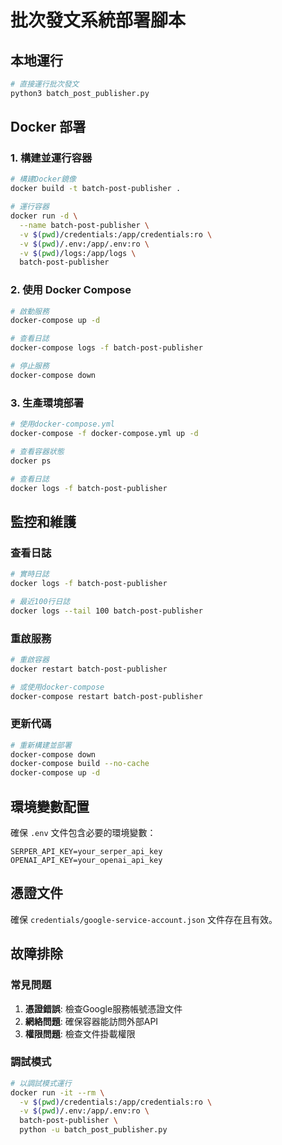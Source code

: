 # 批次發文系統部署腳本

## 本地運行
```bash
# 直接運行批次發文
python3 batch_post_publisher.py
```

## Docker 部署

### 1. 構建並運行容器
```bash
# 構建Docker鏡像
docker build -t batch-post-publisher .

# 運行容器
docker run -d \
  --name batch-post-publisher \
  -v $(pwd)/credentials:/app/credentials:ro \
  -v $(pwd)/.env:/app/.env:ro \
  -v $(pwd)/logs:/app/logs \
  batch-post-publisher
```

### 2. 使用 Docker Compose
```bash
# 啟動服務
docker-compose up -d

# 查看日誌
docker-compose logs -f batch-post-publisher

# 停止服務
docker-compose down
```

### 3. 生產環境部署
```bash
# 使用docker-compose.yml
docker-compose -f docker-compose.yml up -d

# 查看容器狀態
docker ps

# 查看日誌
docker logs -f batch-post-publisher
```

## 監控和維護

### 查看日誌
```bash
# 實時日誌
docker logs -f batch-post-publisher

# 最近100行日誌
docker logs --tail 100 batch-post-publisher
```

### 重啟服務
```bash
# 重啟容器
docker restart batch-post-publisher

# 或使用docker-compose
docker-compose restart batch-post-publisher
```

### 更新代碼
```bash
# 重新構建並部署
docker-compose down
docker-compose build --no-cache
docker-compose up -d
```

## 環境變數配置

確保 `.env` 文件包含必要的環境變數：
```env
SERPER_API_KEY=your_serper_api_key
OPENAI_API_KEY=your_openai_api_key
```

## 憑證文件

確保 `credentials/google-service-account.json` 文件存在且有效。

## 故障排除

### 常見問題
1. **憑證錯誤**: 檢查Google服務帳號憑證文件
2. **網絡問題**: 確保容器能訪問外部API
3. **權限問題**: 檢查文件掛載權限

### 調試模式
```bash
# 以調試模式運行
docker run -it --rm \
  -v $(pwd)/credentials:/app/credentials:ro \
  -v $(pwd)/.env:/app/.env:ro \
  batch-post-publisher \
  python -u batch_post_publisher.py
```








